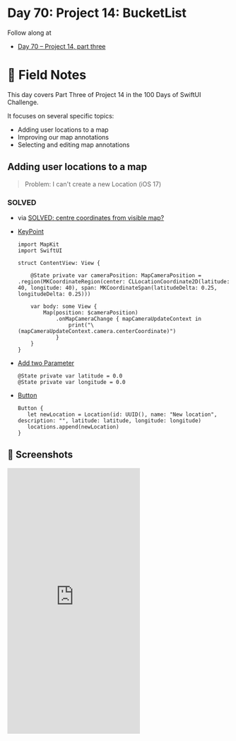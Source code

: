 # Day 70: Project 14: BucketList

Follow along at 
- [Day 70 – Project 14, part three][1]

# 📒 Field Notes
This day covers Part Three of Project 14 in the 100 Days of SwiftUI Challenge.

It focuses on several specific topics:

- Adding user locations to a map
- Improving our map annotations
- Selecting and editing map annotations



## Adding user locations to a map

> Problem: I can't create a new Location (iOS 17)

### SOLVED

- via [SOLVED: centre coordinates from visible map?][2]

- [KeyPoint][3]

      import MapKit
      import SwiftUI
      
      struct ContentView: View {
      
          @State private var cameraPosition: MapCameraPosition = .region(MKCoordinateRegion(center: CLLocationCoordinate2D(latitude: 40, longitude: 40), span: MKCoordinateSpan(latitudeDelta: 0.25, longitudeDelta: 0.25)))
      
          var body: some View {
              Map(position: $cameraPosition)
                  .onMapCameraChange { mapCameraUpdateContext in
                      print("\(mapCameraUpdateContext.camera.centerCoordinate)")
                  }
          }
      }

- [Add two Parameter][4]

      @State private var latitude = 0.0
      @State private var longitude = 0.0

- [Button][5]

      Button {
         let newLocation = Location(id: UUID(), name: "New location", description: "", latitude: latitude, longitude: longitude)
         locations.append(newLocation)
      }

## 📸 Screenshots

<iframe width="300" height="600" src="https://youtube.com/shorts/IIMoryHEow0" title="Adding user locations to a map" frameborder="0" allow="accelerometer; autoplay; clipboard-write; encrypted-media; gyroscope; picture-in-picture" allowfullscreen></iframe>


[1]: https://www.hackingwithswift.com/100/swiftui/70
[2]: https://www.hackingwithswift.com/forums/swiftui/centre-coordinates-from-visible-map/23052
[3]: https://github.com/VisionAce/100DaysOfSwiftUI/blob/0ee6a25b400f292d9b4fdea2345d655368d0dfd3/Day70/ContentView.swift#L45C1-L49C14
[4]: https://github.com/VisionAce/100DaysOfSwiftUI/blob/0ee6a25b400f292d9b4fdea2345d655368d0dfd3/Day70/ContentView.swift#L17C1-L18C39
[5]: https://github.com/VisionAce/100DaysOfSwiftUI/blob/0ee6a25b400f292d9b4fdea2345d655368d0dfd3/Day70/ContentView.swift#L61C1-L64C22
